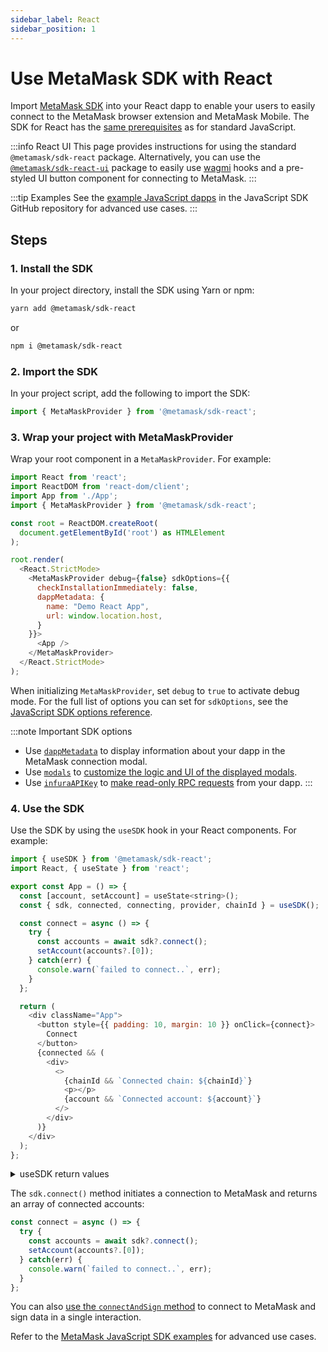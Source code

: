 ```yaml
---
sidebar_label: React
sidebar_position: 1
---
```


# Use MetaMask SDK with React

Import [MetaMask SDK](../../../../../concepts/sdk/index.md) into your React dapp to enable your users to
easily connect to the MetaMask browser extension and MetaMask Mobile.
The SDK for React has the [same prerequisites](../index.md#prerequisites) as for standard JavaScript.

:::info React UI
This page provides instructions for using the standard `@metamask/sdk-react` package.
Alternatively, you can use the [`@metamask/sdk-react-ui`](react-ui.md) package to easily use
[wagmi](https://wagmi.sh/) hooks and a pre-styled UI button component for connecting to MetaMask.
:::

:::tip Examples
See the [example JavaScript dapps](https://github.com/MetaMask/metamask-sdk/tree/main/packages/examples)
in the JavaScript SDK GitHub repository for advanced use cases.
:::

## Steps

### 1. Install the SDK

In your project directory, install the SDK using Yarn or npm:

```bash
yarn add @metamask/sdk-react
```

or

```bash
npm i @metamask/sdk-react
```

### 2. Import the SDK

In your project script, add the following to import the SDK:

```javascript
import { MetaMaskProvider } from '@metamask/sdk-react';
```

### 3. Wrap your project with MetaMaskProvider

Wrap your root component in a `MetaMaskProvider`.
For example:

```js
import React from 'react';
import ReactDOM from 'react-dom/client';
import App from './App';
import { MetaMaskProvider } from '@metamask/sdk-react';

const root = ReactDOM.createRoot(
  document.getElementById('root') as HTMLElement
);

root.render(
  <React.StrictMode>
    <MetaMaskProvider debug={false} sdkOptions={{
      checkInstallationImmediately: false,
      dappMetadata: {
        name: "Demo React App",
        url: window.location.host,
      }
    }}>
      <App />
    </MetaMaskProvider>
  </React.StrictMode>
);
```

When initializing `MetaMaskProvider`, set `debug` to `true` to activate debug mode.
For the full list of options you can set for `sdkOptions`, see the
[JavaScript SDK options reference](../../../../../reference/sdk-js-options.md).

:::note Important SDK options
- Use [`dappMetadata`](../../../../../reference/sdk-js-options.md#dappmetadata) to display information
  about your dapp in the MetaMask connection modal.
- Use [`modals`](../../../../../reference/sdk-js-options.md#modals) to [customize the logic and UI of
  the displayed modals](../../../../display/custom-modals.md).
- Use [`infuraAPIKey`](../../../../../reference/sdk-js-options.md#infuraapikey) to
  [make read-only RPC requests](../../../../use-3rd-party-integrations/js-infura-api.md) from your dapp.
:::

### 4. Use the SDK

Use the SDK by using the `useSDK` hook in your React components.
For example:

```js
import { useSDK } from '@metamask/sdk-react';
import React, { useState } from 'react';

export const App = () => {
  const [account, setAccount] = useState<string>();
  const { sdk, connected, connecting, provider, chainId } = useSDK();

  const connect = async () => {
    try {
      const accounts = await sdk?.connect();
      setAccount(accounts?.[0]);
    } catch(err) {
      console.warn(`failed to connect..`, err);
    }
  };

  return (
    <div className="App">
      <button style={{ padding: 10, margin: 10 }} onClick={connect}>
        Connect
      </button>
      {connected && (
        <div>
          <>
            {chainId && `Connected chain: ${chainId}`}
            <p></p>
            {account && `Connected account: ${account}`}
          </>
        </div>
      )}
    </div>
  );
};
```

<details>
<summary>useSDK return values</summary>
<p>

- `sdk`: Main SDK object that facilitates connection and actions related to MetaMask.
- `connected`: Boolean value indicating if the dapp is connected to MetaMask.
- `connecting`: Boolean value indicating if a connection is in process.
- `provider`: The provider object which can be used for lower-level interactions with the Ethereum blockchain.
- `chainId`: Currently connected blockchain's chain ID.

</p>
</details>

The `sdk.connect()` method initiates a connection to MetaMask and returns an array of connected accounts:

```javascript
const connect = async () => {
  try {
    const accounts = await sdk?.connect();
    setAccount(accounts?.[0]);
  } catch(err) {
    console.warn(`failed to connect..`, err);
  }
};
```

You can also [use the `connectAndSign` method](../../../../sign-data/connect-and-sign/index.md) to
connect to MetaMask and sign data in a single interaction.

Refer to the [MetaMask JavaScript SDK examples](https://github.com/MetaMask/metamask-sdk/tree/main/packages/examples)
for advanced use cases.
